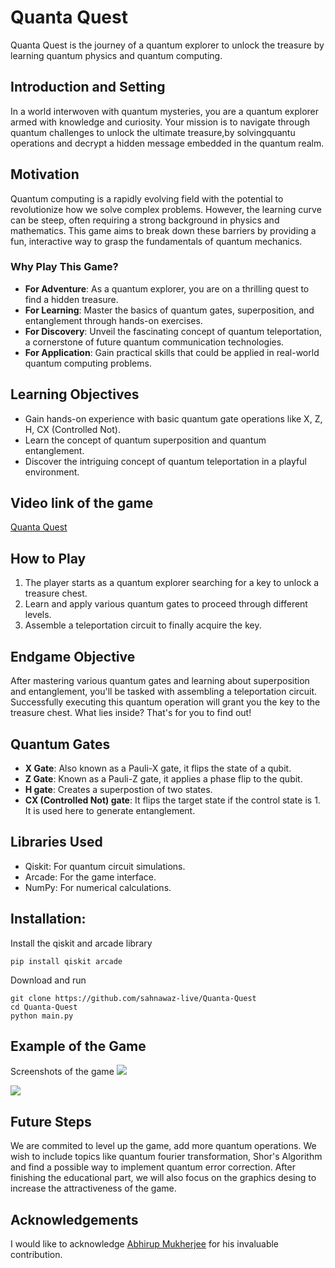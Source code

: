 # Quanta Quest
Quanta Quest is the journey of a quantum explorer to unlock the treasure by learning quantum physics and quantum computing.


## Introduction and Setting
In a world interwoven with quantum mysteries, you are a quantum explorer armed with knowledge and curiosity. Your mission is to navigate through quantum challenges to unlock the ultimate treasure,by solvingquantu operations and decrypt a hidden message embedded in the quantum realm.

## Motivation
Quantum computing is a rapidly evolving field with the potential to revolutionize how we solve complex problems. However, the learning curve can be steep, often requiring a strong background in physics and mathematics. This game aims to break down these barriers by providing a fun, interactive way to grasp the fundamentals of quantum mechanics.

### Why Play This Game?
- **For Adventure**: As a quantum explorer, you are on a thrilling quest to find a hidden treasure.
- **For Learning**: Master the basics of quantum gates, superposition, and entanglement through hands-on exercises.
- **For Discovery**: Unveil the fascinating concept of quantum teleportation, a cornerstone of future quantum communication technologies.
- **For Application**: Gain practical skills that could be applied in real-world quantum computing problems.


## Learning Objectives
- Gain hands-on experience with basic quantum gate operations like X, Z, H, CX (Controlled Not).
- Learn the concept of quantum superposition and quantum entanglement.
- Discover the intriguing concept of quantum teleportation in a playful environment.

## Video link of the game
[Quanta Quest](https://www.sahnawaz.live/quanta-quest)

## How to Play
1. The player starts as a quantum explorer searching for a key to unlock a treasure chest.
2. Learn and apply various quantum gates to proceed through different levels.
3. Assemble a teleportation circuit to finally acquire the key.

## Endgame Objective
After mastering various quantum gates and learning about superposition and entanglement, you'll be tasked with assembling a teleportation circuit. Successfully executing this quantum operation will grant you the key to the treasure chest. What lies inside? That's for you to find out!

## Quantum Gates
- **X Gate**: Also known as a Pauli-X gate, it flips the state of a qubit.
- **Z Gate**: Known as a Pauli-Z gate, it applies a phase flip to the qubit.
- **H gate**: Creates a superpostion of two states.
- **CX (Controlled Not) gate**: It flips the target state if the control state is 1. It is used here to generate entanglement.

## Libraries Used
- Qiskit: For quantum circuit simulations.
- Arcade: For the game interface.
- NumPy: For numerical calculations.


## Installation:
Install the qiskit and arcade library

```
pip install qiskit arcade 
```

Download and run
```
git clone https://github.com/sahnawaz-live/Quanta-Quest
cd Quanta-Quest
python main.py
```
## Example of the Game 
Screenshots of the game
![](game_first_page.png)

![](game_2nd_page.png)


## Future Steps
We are commited to level up the game, add more quantum operations. We wish to include topics like quantum fourier transformation,  Shor's Algorithm and find a possible way to implement quantum error correction.
After finishing the educational part, we will also focus on the graphics desing to increase the attractiveness of the game.
## Acknowledgements
I would like to acknowledge [Abhirup Mukherjee](https://abhirup-m.github.io/) for his invaluable contribution.
